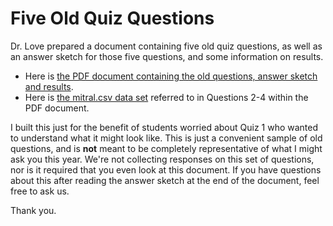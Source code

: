 # Five Old Quiz Questions

Dr. Love prepared a document containing five old quiz questions, as well as an answer sketch for those five questions, and some information on results. 

- Here is [the PDF document containing the old questions, answer sketch and results](https://github.com/THOMASELOVE/431-2020/blob/master/quizzes/old_questions/five-old-quiz-questions.pdf).
- Here is [the mitral.csv data set](https://raw.githubusercontent.com/THOMASELOVE/431-2020/master/quizzes/old_questions/data/mitral.csv) referred to in Questions 2-4 within the PDF document.

I built this just for the benefit of students worried about Quiz 1 who wanted to understand what it might look like. This is just a convenient sample of old questions, and is **not** meant to be completely representative of what I might ask you this year. We're not collecting responses on this set of questions, nor is it required that you even look at this document. If you have questions about this after reading the answer sketch at the end of the document, feel free to ask us.

Thank you.
